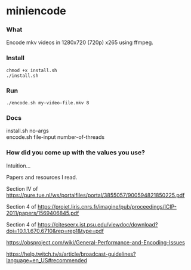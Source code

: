 # miniencode

### What

Encode mkv videos in 1280x720 (720p) x265 using ffmpeg.

### Install

```
chmod +x install.sh
./install.sh
```

### Run

```
./encode.sh my-video-file.mkv 8
```

### Docs

install.sh no-args  
encode.sh file-input number-of-threads

### How did you come up with the values you use?

Intuition...

Papers and resources I read.

Section IV of https://pure.tue.nl/ws/portalfiles/portal/3855057/900594821850225.pdf  

Section 4 of https://projet.liris.cnrs.fr/imagine/pub/proceedings/ICIP-2011/papers/1569406845.pdf  

Section 4 of https://citeseerx.ist.psu.edu/viewdoc/download?doi=10.1.1.670.6710&rep=rep1&type=pdf  

https://obsproject.com/wiki/General-Performance-and-Encoding-Issues  

https://help.twitch.tv/s/article/broadcast-guidelines?language=en_US#recommended  
